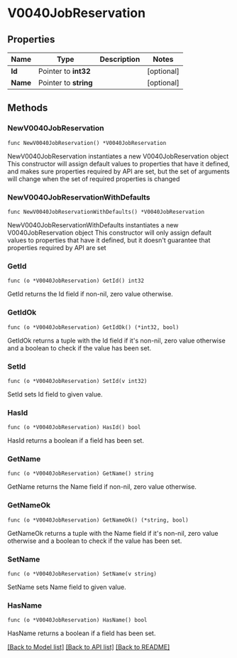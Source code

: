 # V0040JobReservation

## Properties

Name | Type | Description | Notes
------------ | ------------- | ------------- | -------------
**Id** | Pointer to **int32** |  | [optional] 
**Name** | Pointer to **string** |  | [optional] 

## Methods

### NewV0040JobReservation

`func NewV0040JobReservation() *V0040JobReservation`

NewV0040JobReservation instantiates a new V0040JobReservation object
This constructor will assign default values to properties that have it defined,
and makes sure properties required by API are set, but the set of arguments
will change when the set of required properties is changed

### NewV0040JobReservationWithDefaults

`func NewV0040JobReservationWithDefaults() *V0040JobReservation`

NewV0040JobReservationWithDefaults instantiates a new V0040JobReservation object
This constructor will only assign default values to properties that have it defined,
but it doesn't guarantee that properties required by API are set

### GetId

`func (o *V0040JobReservation) GetId() int32`

GetId returns the Id field if non-nil, zero value otherwise.

### GetIdOk

`func (o *V0040JobReservation) GetIdOk() (*int32, bool)`

GetIdOk returns a tuple with the Id field if it's non-nil, zero value otherwise
and a boolean to check if the value has been set.

### SetId

`func (o *V0040JobReservation) SetId(v int32)`

SetId sets Id field to given value.

### HasId

`func (o *V0040JobReservation) HasId() bool`

HasId returns a boolean if a field has been set.

### GetName

`func (o *V0040JobReservation) GetName() string`

GetName returns the Name field if non-nil, zero value otherwise.

### GetNameOk

`func (o *V0040JobReservation) GetNameOk() (*string, bool)`

GetNameOk returns a tuple with the Name field if it's non-nil, zero value otherwise
and a boolean to check if the value has been set.

### SetName

`func (o *V0040JobReservation) SetName(v string)`

SetName sets Name field to given value.

### HasName

`func (o *V0040JobReservation) HasName() bool`

HasName returns a boolean if a field has been set.


[[Back to Model list]](../README.md#documentation-for-models) [[Back to API list]](../README.md#documentation-for-api-endpoints) [[Back to README]](../README.md)


